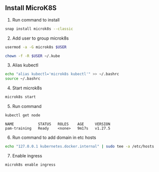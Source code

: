 ## Install MicroK8S

1. Run command to install
```bash
snap install microk8s --classic
```

2. Add user to group microk8s
```bash
usermod -a -G microk8s $USER
```
```bash
chown -f -R $USER ~/.kube
```

3. Alias kubectl
```bash
echo "alias kubectl='microk8s kubectl'" >> ~/.bashrc
source ~/.bashrc
```

4. Start microk8s
```bash
microk8s start
```

5. Run command
```bash
kubectl get node
```
```
NAME           STATUS   ROLES    AGE     VERSION
pam-training   Ready    <none>   9m17s   v1.27.5
```

6. Run command to add domain in etc hosts
```bash
echo "127.0.0.1 kubernetes.docker.internal" | sudo tee -a /etc/hosts
```

7. Enable ingress
```bash
microk8s enable ingress
```
